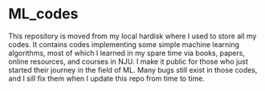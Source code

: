 # ML_codes
This repository is moved from my local hardisk where I used to store all my codes. It contains codes implementing some simple machine learning algorithms, most of which I learned in my spare time via books, papers, online resources, and courses in NJU. I make it public for those who just started their journey in the field of ML. Many bugs still exist in those codes, and I sill fix them when I update this repo from time to time.
